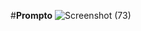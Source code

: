 #**Prompto**
![Screenshot (73)](https://github.com/jignyasamishra/Prompto/assets/85229187/ba123056-4fb2-4bf1-bb76-66b062c919a0)
